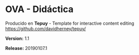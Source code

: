 # OVA - Didáctica

Producido en **Tepuy** - Template for interactive content editing
https://github.com/davidherney/tepuy/

**Version:** 1.1

**Release:** 20190107.1
